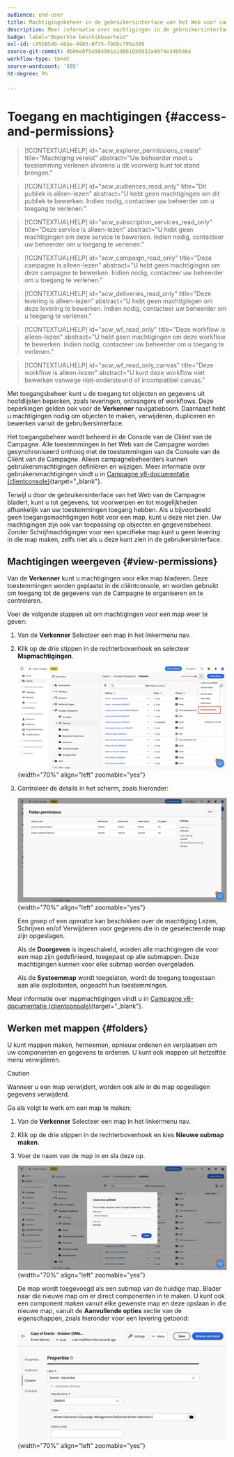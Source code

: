 ```yaml
---
audience: end-user
title: Machtigingsbeheer in de gebruikersinterface van het Web voor campagne
description: Meer informatie over machtigingen in de gebruikersinterface van Campagne Web
badge: label="Beperkte beschikbaarheid"
exl-id: c95b854b-ebbe-4985-8f75-fb6bc795a399
source-git-commit: db06e0f54984991e1d6b1056932a9974e340546e
workflow-type: tm+mt
source-wordcount: '595'
ht-degree: 0%

---
```


# Toegang en machtigingen {#access-and-permissions}

>[!CONTEXTUALHELP]
>id="acw_explorer_permissions_create"
>title="Machtiging vereist"
>abstract="Uw beheerder moet u toestemming verlenen alvorens u dit voorwerp kunt tot stand brengen."


>[!CONTEXTUALHELP]
>id="acw_audiences_read_only"
>title="Dit publiek is alleen-lezen"
>abstract="U hebt geen machtigingen om dit publiek te bewerken. Indien nodig, contacteer uw beheerder om u toegang te verlenen."


>[!CONTEXTUALHELP]
>id="acw_subscription_services_read_only"
>title="Deze service is alleen-lezen"
>abstract="U hebt geen machtigingen om deze service te bewerken. Indien nodig, contacteer uw beheerder om u toegang te verlenen."


>[!CONTEXTUALHELP]
>id="acw_campaign_read_only"
>title="Deze campagne is alleen-lezen"
>abstract="U hebt geen machtigingen om deze campagne te bewerken. Indien nodig, contacteer uw beheerder om u toegang te verlenen."

>[!CONTEXTUALHELP]
>id="acw_deliveries_read_only"
>title="Deze levering is alleen-lezen"
>abstract="U hebt geen machtigingen om deze levering te bewerken. Indien nodig, contacteer uw beheerder om u toegang te verlenen."


>[!CONTEXTUALHELP]
>id="acw_wf_read_only"
>title="Deze workflow is alleen-lezen"
>abstract="U hebt geen machtigingen om deze workflow te bewerken. Indien nodig, contacteer uw beheerder om u toegang te verlenen."

>[!CONTEXTUALHELP]
>id="acw_wf_read_only_canvas"
>title="Deze workflow is alleen-lezen"
>abstract="U kunt deze workflow niet bewerken vanwege niet-ondersteund of incompatibel canvas."

Met toegangsbeheer kunt u de toegang tot objecten en gegevens uit hoofdlijsten beperken, zoals leveringen, ontvangers of workflows. Deze beperkingen gelden ook voor de **Verkenner** navigatieboom. Daarnaast hebt u machtigingen nodig om objecten te maken, verwijderen, dupliceren en bewerken vanuit de gebruikersinterface.

Het toegangsbeheer wordt beheerd in de Console van de Cliënt van de Campagne. Alle toestemmingen in het Web van de Campagne worden gesynchroniseerd omhoog met de toestemmingen van de Console van de Cliënt van de Campagne. Alleen campagnebeheerders kunnen gebruikersmachtigingen definiëren en wijzigen. Meer informatie over gebruikersmachtigingen vindt u in [Campagne v8-documentatie (clientconsole)](https://experienceleague.adobe.com/docs/campaign/campaign-v8/admin/permissions/gs-permissions.html){target="_blank"}.

Terwijl u door de gebruikersinterface van het Web van de Campagne bladert, kunt u tot gegevens, tot voorwerpen en tot mogelijkheden afhankelijk van uw toestemmingen toegang hebben. Als u bijvoorbeeld geen toegangsmachtigingen hebt voor een map, kunt u deze niet zien. Uw machtigingen zijn ook van toepassing op objecten en gegevensbeheer. Zonder Schrijfmachtigingen voor een specifieke map kunt u geen levering in die map maken, zelfs niet als u deze kunt zien in de gebruikersinterface.

## Machtigingen weergeven {#view-permissions}

Van de **Verkenner** kunt u machtigingen voor elke map bladeren. Deze toestemmingen worden geplaatst in de cliëntconsole, en worden gebruikt om toegang tot de gegevens van de Campagne te organiseren en te controleren.

Voer de volgende stappen uit om machtigingen voor een map weer te geven:

1. Van de **Verkenner** Selecteer een map in het linkermenu nav.
1. Klik op de drie stippen in de rechterbovenhoek en selecteer **Mapmachtigingen**.

   ![](assets/permissions-view-menu.png){width="70%" align="left" zoomable="yes"}

1. Controleer de details in het scherm, zoals hieronder:

   ![](assets/permissions-view-screen.png){width="70%" align="left" zoomable="yes"}

   Een groep of een operator kan beschikken over de machtiging Lezen, Schrijven en/of Verwijderen voor gegevens die in de geselecteerde map zijn opgeslagen.

   Als de **Doorgeven** is ingeschakeld, worden alle machtigingen die voor een map zijn gedefinieerd, toegepast op alle submappen. Deze machtigingen kunnen voor elke submap worden overgeladen.

   Als de **Systeemmap** wordt toegelaten, wordt de toegang toegestaan aan alle exploitanten, ongeacht hun toestemmingen.

Meer informatie over mapmachtigingen vindt u in [Campagne v8-documentatie (clientconsole)](https://experienceleague.adobe.com/docs/campaign/campaign-v8/admin/permissions/folder-permissions.html){target="_blank"}.


## Werken met mappen {#folders}

U kunt mappen maken, hernoemen, opnieuw ordenen en verplaatsen om uw componenten en gegevens te ordenen. U kunt ook mappen uit hetzelfde menu verwijderen.

>[!CAUTION]
>
>Wanneer u een map verwijdert, worden ook alle in de map opgeslagen gegevens verwijderd.

Ga als volgt te werk om een map te maken:

1. Van de **Verkenner** Selecteer een map in het linkermenu nav.
1. Klik op de drie stippen in de rechterbovenhoek en kies **Nieuwe submap maken**.
1. Voer de naam van de map in en sla deze op.

   ![](assets/create-new-subfolder.png){width="70%" align="left" zoomable="yes"}

   De map wordt toegevoegd als een submap van de huidige map. Blader naar die nieuwe map om er direct componenten in te maken. U kunt ook een component maken vanuit elke gewenste map en deze opslaan in die nieuwe map, vanuit de **Aanvullende opties** sectie van de eigenschappen, zoals hieronder voor een levering getoond:

   ![](assets/delivery-properties-folder.png){width="70%" align="left" zoomable="yes"}
